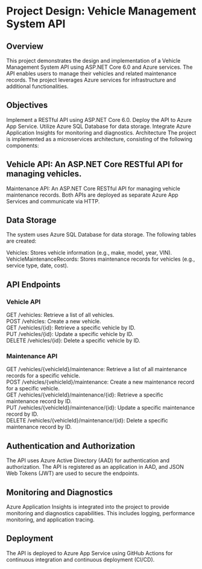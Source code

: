 # Project Design: Vehicle Management System API
## Overview
This project demonstrates the design and implementation of a Vehicle Management System API using ASP.NET Core 6.0 and Azure services. The API enables users to manage their vehicles and related maintenance records. The project leverages Azure services for infrastructure and additional functionalities.

## Objectives
Implement a RESTful API using ASP.NET Core 6.0.
Deploy the API to Azure App Service.
Utilize Azure SQL Database for data storage.
Integrate Azure Application Insights for monitoring and diagnostics.
Architecture
The project is implemented as a microservices architecture, consisting of the following components:

## Vehicle API: An ASP.NET Core RESTful API for managing vehicles.
Maintenance API: An ASP.NET Core RESTful API for managing vehicle maintenance records.
Both APIs are deployed as separate Azure App Services and communicate via HTTP.

## Data Storage
The system uses Azure SQL Database for data storage. The following tables are created:

Vehicles: Stores vehicle information (e.g., make, model, year, VIN).
VehicleMaintenanceRecords: Stores maintenance records for vehicles (e.g., service type, date, cost).
## API Endpoints
### Vehicle API
GET /vehicles: Retrieve a list of all vehicles. <br>
POST /vehicles: Create a new vehicle. <br>
GET /vehicles/{id}: Retrieve a specific vehicle by ID. <br>
PUT /vehicles/{id}: Update a specific vehicle by ID. <br>
DELETE /vehicles/{id}: Delete a specific vehicle by ID. <br>
### Maintenance API
GET /vehicles/{vehicleId}/maintenance: Retrieve a list of all maintenance records for a specific vehicle. <br>
POST /vehicles/{vehicleId}/maintenance: Create a new maintenance record for a specific vehicle. <br>
GET /vehicles/{vehicleId}/maintenance/{id}: Retrieve a specific maintenance record by ID. <br>
PUT /vehicles/{vehicleId}/maintenance/{id}: Update a specific maintenance record by ID. <br>
DELETE /vehicles/{vehicleId}/maintenance/{id}: Delete a specific maintenance record by ID. <br> 

## Authentication and Authorization
The API uses Azure Active Directory (AAD) for authentication and authorization. The API is registered as an application in AAD, and JSON Web Tokens (JWT) are used to secure the endpoints.
<br>
## Monitoring and Diagnostics
Azure Application Insights is integrated into the project to provide monitoring and diagnostics capabilities. This includes logging, performance monitoring, and application tracing.
<br>
## Deployment
The API is deployed to Azure App Service using GitHub Actions for continuous integration and continuous deployment (CI/CD).
